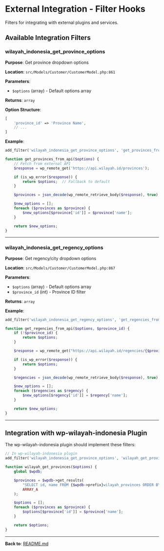 # External Integration - Filter Hooks

Filters for integrating with external plugins and services.

## Available Integration Filters

### wilayah_indonesia_get_province_options

**Purpose**: Get province dropdown options

**Location**: `src/Models/Customer/CustomerModel.php:861`

**Parameters**:
- `$options` (array) - Default options array

**Returns**: `array`

**Option Structure**:
```php
[
    'province_id' => 'Province Name',
    // ...
]
```

**Example**:
```php
add_filter('wilayah_indonesia_get_province_options', 'get_provinces_from_api', 10, 1);

function get_provinces_from_api($options) {
    // Fetch from external API
    $response = wp_remote_get('https://api.wilayah.id/provinces');

    if (is_wp_error($response)) {
        return $options;  // Fallback to default
    }

    $provinces = json_decode(wp_remote_retrieve_body($response), true);

    $new_options = [];
    foreach ($provinces as $province) {
        $new_options[$province['id']] = $province['name'];
    }

    return $new_options;
}
```

---

### wilayah_indonesia_get_regency_options

**Purpose**: Get regency/city dropdown options

**Location**: `src/Models/Customer/CustomerModel.php:867`

**Parameters**:
- `$options` (array) - Default options array
- `$province_id` (int) - Province ID filter

**Returns**: `array`

**Example**:
```php
add_filter('wilayah_indonesia_get_regency_options', 'get_regencies_from_api', 10, 2);

function get_regencies_from_api($options, $province_id) {
    if (!$province_id) {
        return $options;
    }

    $response = wp_remote_get("https://api.wilayah.id/regencies/{$province_id}");

    if (is_wp_error($response)) {
        return $options;
    }

    $regencies = json_decode(wp_remote_retrieve_body($response), true);

    $new_options = [];
    foreach ($regencies as $regency) {
        $new_options[$regency['id']] = $regency['name'];
    }

    return $new_options;
}
```

---

## Integration with wp-wilayah-indonesia Plugin

The wp-wilayah-indonesia plugin should implement these filters:

```php
// In wp-wilayah-indonesia plugin
add_filter('wilayah_indonesia_get_province_options', 'wilayah_get_provinces', 10, 1);

function wilayah_get_provinces($options) {
    global $wpdb;

    $provinces = $wpdb->get_results(
        "SELECT id, name FROM {$wpdb->prefix}wilayah_provinces ORDER BY name",
        ARRAY_A
    );

    $options = [];
    foreach ($provinces as $province) {
        $options[$province['id']] = $province['name'];
    }

    return $options;
}
```

---

**Back to**: [README.md](../README.md)
